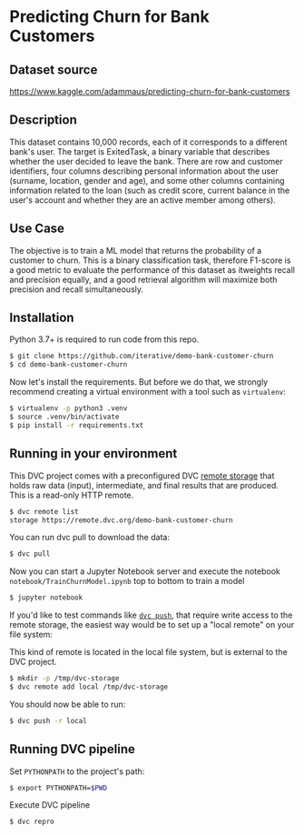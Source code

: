 # Predicting Churn for Bank Customers

## Dataset source
https://www.kaggle.com/adammaus/predicting-churn-for-bank-customers

## Description
This dataset contains 10,000 records, each of it corresponds to a different bank's user. The target is ExitedTask, a binary variable that describes whether the user decided to leave the bank. There are row and customer identifiers, four columns describing personal information about the user (surname, location, gender and age), and some other columns containing information related to the loan (such as credit score, current balance in the user's account and whether they are an active member among others).

## Use Case
The objective is to train a ML model that returns the probability of a customer to churn. This is a binary classification task, therefore F1-score is a good metric to evaluate the performance of this dataset as itweights recall and precision equally, and a good retrieval algorithm will maximize both precision and recall simultaneously.


## Installation
Python 3.7+ is required to run code from this repo.
```bash
$ git clone https://github.com/iterative/demo-bank-customer-churn
$ cd demo-bank-customer-churn
```

Now let's install the requirements. But before we do that, we strongly recommend
 creating a virtual environment with a tool such as `virtualenv`:

```bash
$ virtualenv -p python3 .venv
$ source .venv/bin/activate
$ pip install -r requirements.txt
```

## Running in your environment

This DVC project comes with a preconfigured DVC 
[remote storage](https://dvc.org/doc/command-reference/remote) that holds raw 
data (input), intermediate, and final results that are produced. 
This is a read-only HTTP remote.

```bash
$ dvc remote list
storage https://remote.dvc.org/demo-bank-customer-churn
```

You can run dvc pull to download the data:
```bash
$ dvc pull
```

Now you can start a Jupyter Notebook server and execute the notebook `notebook/TrainChurnModel.ipynb` top to bottom to train a model

```bash
$ jupyter notebook
```

If you'd like to test commands like [`dvc push`](https://man.dvc.org/push), that require write access to the remote storage, the easiest way would be to set up a "local remote" on your file system:

This kind of remote is located in the local file system, but is external to the DVC project.
```bash
$ mkdir -p /tmp/dvc-storage
$ dvc remote add local /tmp/dvc-storage
```
You should now be able to run:
```bash
$ dvc push -r local
```

## Running DVC pipeline

Set `PYTHONPATH` to the project's path:
```bash
$ export PYTHONPATH=$PWD
```
Execute DVC pipeline
```bash
$ dvc repro
```


